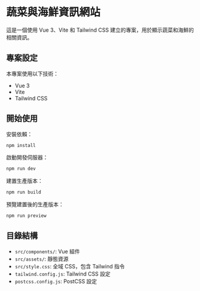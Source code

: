 # 蔬菜與海鮮資訊網站

這是一個使用 Vue 3、Vite 和 Tailwind CSS 建立的專案，用於顯示蔬菜和海鮮的相關資訊。

## 專案設定

本專案使用以下技術：

- Vue 3
- Vite
- Tailwind CSS

## 開始使用

安裝依賴：

```bash
npm install
```

啟動開發伺服器：

```bash
npm run dev
```

建置生產版本：

```bash
npm run build
```

預覽建置後的生產版本：

```bash
npm run preview
```

## 目錄結構

- `src/components/`: Vue 組件
- `src/assets/`: 靜態資源
- `src/style.css`: 全域 CSS，包含 Tailwind 指令
- `tailwind.config.js`: Tailwind CSS 設定
- `postcss.config.js`: PostCSS 設定
